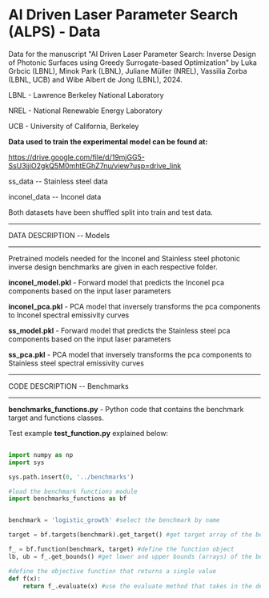 # AI Driven Laser Parameter Search (ALPS) - Data
Data for the manuscript "AI Driven Laser Parameter Search: Inverse Design of Photonic Surfaces using Greedy Surrogate-based Optimization" by Luka Grbcic (LBNL), Minok Park (LBNL), Juliane Müller (NREL), Vassilia Zorba (LBNL, UCB) and Wibe Albert de Jong (LBNL), 2024.

LBNL - Lawrence Berkeley National Laboratory

NREL - National Renewable Energy Laboratory

UCB - University of California, Berkeley

**Data used to train the experimental model can be found at:**

https://drive.google.com/file/d/19mjGG5-SsU3jjiO2gkQ5M0mhtEGhZ7nu/view?usp=drive_link

ss_data -- Stainless steel data

inconel_data -- Inconel data

Both datasets have been shuffled split into train and test data.

_______

DATA DESCRIPTION -- Models
_________

Pretrained models needed for the Inconel and Stainless steel photonic inverse design benchmarks are given in each respective folder.

**inconel_model.pkl** - Forward model that predicts the Inconel pca components based on the input laser parameters

**inconel_pca.pkl** - PCA model that inversely transforms the pca components to Inconel spectral emissivity curves

**ss_model.pkl** - Forward model that predicts the Stainless steel pca components based on the input laser parameters

**ss_pca.pkl** - PCA model that inversely transforms the pca components to Stainless steel spectral emissivity curves
_______

CODE DESCRIPTION -- Benchmarks
_________

**benchmarks_functions.py** - Python code that contains the benchmark target and functions classes.

Test example **test_function.py** explained below:

```python

import numpy as np
import sys

sys.path.insert(0, '../benchmarks')

#load the benchmark functions module
import benchmarks_functions as bf


benchmark = 'logistic_growth' #select the benchmark by name

target = bf.targets(benchmark).get_target() #get target array of the benchmark

f_ = bf.function(benchmark, target) #define the function object
lb, ub = f_.get_bounds() #get lower and upper bounds (arrays) of the benchmark

#define the objective function that returns a single value
def f(x): 
    return f_.evaluate(x) #use the evaluate method that takes in the design vector
```
